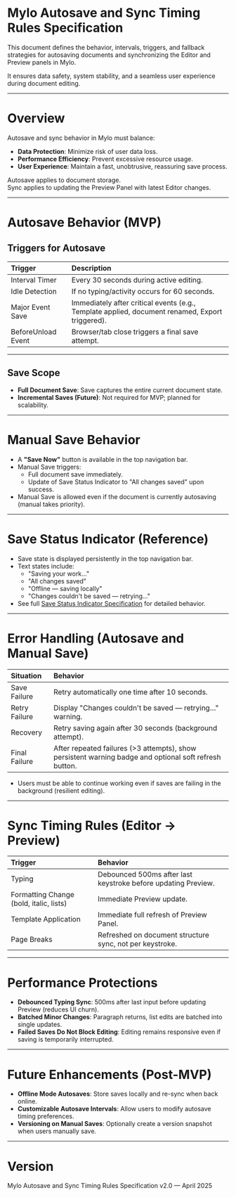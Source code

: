 # Mylo Autosave and Sync Timing Rules Specification

This document defines the behavior, intervals, triggers, and fallback strategies for autosaving documents and synchronizing the Editor and Preview panels in Mylo.

It ensures data safety, system stability, and a seamless user experience during document editing.

---

# Overview

Autosave and sync behavior in Mylo must balance:

- **Data Protection**: Minimize risk of user data loss.
- **Performance Efficiency**: Prevent excessive resource usage.
- **User Experience**: Maintain a fast, unobtrusive, reassuring save process.

Autosave applies to document storage.  
Sync applies to updating the Preview Panel with latest Editor changes.

---

# Autosave Behavior (MVP)

## Triggers for Autosave

| Trigger | Description |
|:---|:---|
| Interval Timer | Every 30 seconds during active editing. |
| Idle Detection | If no typing/activity occurs for 60 seconds. |
| Major Event Save | Immediately after critical events (e.g., Template applied, document renamed, Export triggered). |
| BeforeUnload Event | Browser/tab close triggers a final save attempt. |

---

## Save Scope

- **Full Document Save**: Save captures the entire current document state.
- **Incremental Saves (Future)**: Not required for MVP; planned for scalability.

---

# Manual Save Behavior

- A **"Save Now"** button is available in the top navigation bar.
- Manual Save triggers:
  - Full document save immediately.
  - Update of Save Status Indicator to "All changes saved" upon success.
- Manual Save is allowed even if the document is currently autosaving (manual takes priority).

---

# Save Status Indicator (Reference)

- Save state is displayed persistently in the top navigation bar.
- Text states include:
  - "Saving your work…"
  - "All changes saved"
  - "Offline — saving locally"
  - "Changes couldn't be saved — retrying…"
- See full [Save Status Indicator Specification](save-status-indicator-spec.md) for detailed behavior.

---

# Error Handling (Autosave and Manual Save)

| Situation | Behavior |
|:---|:---|
| Save Failure | Retry automatically one time after 10 seconds. |
| Retry Failure | Display "Changes couldn't be saved — retrying…" warning. |
| Recovery | Retry saving again after 30 seconds (background attempt). |
| Final Failure | After repeated failures (>3 attempts), show persistent warning badge and optional soft refresh button. |

- Users must be able to continue working even if saves are failing in the background (resilient editing).

---

# Sync Timing Rules (Editor → Preview)

| Trigger | Behavior |
|:---|:---|
| Typing | Debounced 500ms after last keystroke before updating Preview. |
| Formatting Change (bold, italic, lists) | Immediate Preview update. |
| Template Application | Immediate full refresh of Preview Panel. |
| Page Breaks | Refreshed on document structure sync, not per keystroke. |

---

# Performance Protections

- **Debounced Typing Sync**: 500ms after last input before updating Preview (reduces UI churn).
- **Batched Minor Changes**: Paragraph returns, list edits are batched into single updates.
- **Failed Saves Do Not Block Editing**: Editing remains responsive even if saving is temporarily interrupted.

---

# Future Enhancements (Post-MVP)

- **Offline Mode Autosaves**: Store saves locally and re-sync when back online.
- **Customizable Autosave Intervals**: Allow users to modify autosave timing preferences.
- **Versioning on Manual Saves**: Optionally create a version snapshot when users manually save.

---

# Version

Mylo Autosave and Sync Timing Rules Specification v2.0 — April 2025
